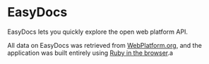 EasyDocs
========

EasyDocs lets you quickly explore the open web platform API.

All data on EasyDocs was retrieved from [WebPlatform.org](http://webplatform.org), and the application was built entirely using [Ruby in the browser](http://trydecaf.org).a
